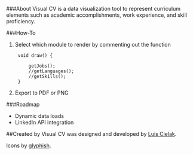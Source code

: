 ###About
Visual CV is a data visualization tool to represent curriculum elements such as academic accomplishments, work experience, and skill proficiency.

###How-To
1. Select which module to render by commenting out the function

		void draw() {
	 
	        getJobs();
	        //getLanguages();
	        //getSkills();
		}

2. Export to PDF or PNG


###Roadmap
- Dynamic data loads
- LinkedIn API integration

##Created by
Visual CV was designed and developed by [Luis Cielak](http://twitter.com/luiscielak/).

Icons by [glyphish](http://www.glyphish.com/).



